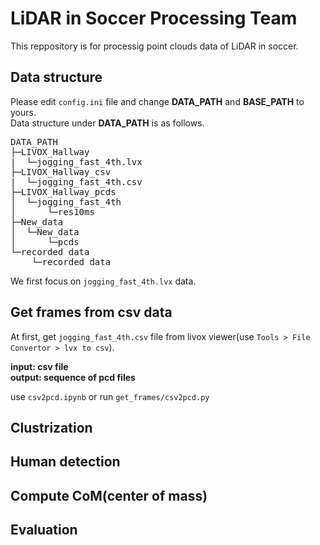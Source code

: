 # LiDAR in Soccer Processing Team
This reppository is for processig point clouds data of LiDAR in soccer.  
## Data structure
Please edit `config.ini` file and change __DATA_PATH__ and __BASE_PATH__ to yours.  
Data structure under __DATA_PATH__ is as follows.
<pre>
DATA_PATH
├─LIVOX_Hallway
|  └─jogging_fast_4th.lvx
├─LIVOX_Hallway_csv
|  └─jogging_fast_4th.csv
├─LIVOX_Hallway_pcds
│  └─jogging_fast_4th
│      └─res10ms
├─New_data
│  └─New_data
│      └─pcds
└─recorded data
    └─recorded data
</pre>
We first focus on `jogging_fast_4th.lvx` data.
## Get frames from csv data  
At first, get `jogging_fast_4th.csv` file from livox viewer(use `Tools > File Convertor > lvx to csv`).  

**input: csv file  
output: sequence of pcd files**  

use `csv2pcd.ipynb` or run `get_frames/csv2pcd.py`

## Clustrization
## Human detection
## Compute CoM(center of mass)
## Evaluation
